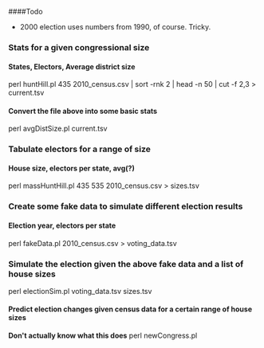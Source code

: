 ####Todo
- 2000 election uses numbers from 1990, of course.  Tricky.

### Stats for a given congressional size
#### States, Electors, Average district size
perl huntHill.pl 435 2010_census.csv | sort -rnk 2 | head -n 50 | cut -f 2,3 > current.tsv

#### Convert the file above into some basic stats
perl avgDistSize.pl current.tsv


### Tabulate electors for a range of size
#### House size, electors per state, avg(?)
perl massHuntHill.pl 435 535 2010_census.csv > sizes.tsv


### Create some fake data to simulate different election results
#### Election year, electors per state
perl fakeData.pl 2010_census.csv > voting_data.tsv

### Simulate the election given the above fake data and a list of house sizes
perl electionSim.pl voting_data.tsv sizes.tsv

#### Predict election changes given census data for a certain range of house sizes
**Don't actually know what this does**
perl newCongress.pl
